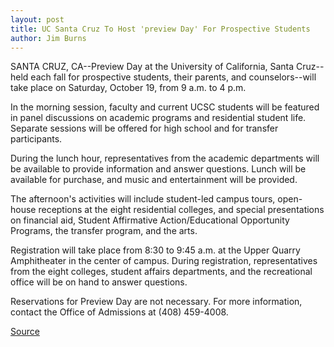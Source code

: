 ```yaml
---
layout: post
title: UC Santa Cruz To Host 'preview Day' For Prospective Students
author: Jim Burns
---
```


SANTA CRUZ, CA--Preview Day at the University of California, Santa  Cruz--held each fall for prospective students, their parents, and  counselors--will take place on Saturday, October 19, from 9 a.m. to  4 p.m.

In the morning session, faculty and current UCSC students will  be featured in panel discussions on academic programs and  residential student life. Separate sessions will be offered for high  school and for transfer participants.

During the lunch hour, representatives from the academic  departments will be available to provide information and answer  questions. Lunch will be available for purchase, and music and  entertainment will be provided.

The afternoon's activities will include student-led campus  tours, open-house receptions at the eight residential colleges, and  special presentations on financial aid, Student Affirmative  Action/Educational Opportunity Programs, the transfer program, and  the arts.

Registration will take place from 8:30 to 9:45 a.m. at the  Upper Quarry Amphitheater in the center of campus. During  registration, representatives from the eight colleges, student  affairs departments, and the recreational office will be on hand to  answer questions.

Reservations for Preview Day are not necessary. For more  information, contact the Office of Admissions at (408) 459-4008.

[Source](http://www1.ucsc.edu/news_events/press_releases/archive/96-97/09-96/090496-UCSC_hosts_Preview_.html "Permalink to 090496-UCSC_hosts_Preview_")